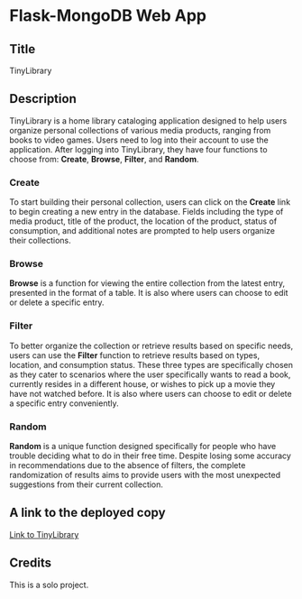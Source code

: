 # Flask-MongoDB Web App

## Title
TinyLibrary

## Description
TinyLibrary is a home library cataloging application designed to help users organize personal collections of various media products, ranging from books to video games. Users need to log into their account to use the application. After logging into TinyLibrary, they have four functions to choose from: **Create**, **Browse**, **Filter**, and **Random**.
### Create
To start building their personal collection, users can click on the **Create** link to begin creating a new entry in the database. Fields including the type of media product, title of the product, the location of the product, status of consumption, and additional notes are prompted to help users organize their collections.
### Browse
**Browse** is a function for viewing the entire collection from the latest entry, presented in the format of a table. It is also where users can choose to edit or delete a specific entry.
### Filter
To better organize the collection or retrieve results based on specific needs, users can use the **Filter** function to retrieve results based on types, location, and consumption status. These three types are specifically chosen as they cater to scenarios where the user specifically wants to read a book, currently resides in a different house, or wishes to pick up a movie they have not watched before. It is also where users can choose to edit or delete a specific entry conveniently.
### Random
**Random** is a unique function designed specifically for people who have trouble deciding what to do in their free time. Despite losing some accuracy in recommendations due to the absence of filters, the complete randomization of results aims to provide users with the most unexpected suggestions from their current collection.

## A link to the deployed copy
[Link to TinyLibrary](https://data.insideairbnb.com/greece/attica/athens/2023-12-25/data/listings.csv.gz)

## Credits
This is a solo project.